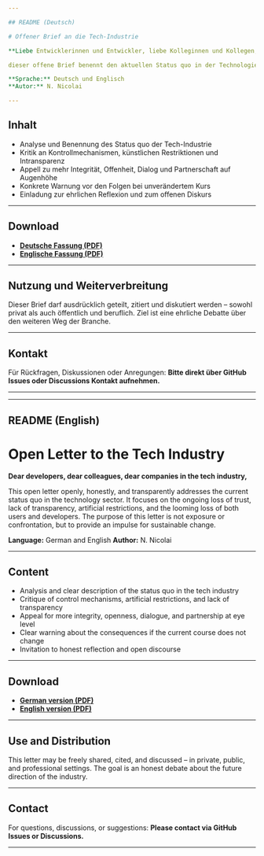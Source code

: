 ```yaml
---

## README (Deutsch)

# Offener Brief an die Tech-Industrie

**Liebe Entwicklerinnen und Entwickler, liebe Kolleginnen und Kollegen, liebe Unternehmen der Tech-Branche,**

dieser offene Brief benennt den aktuellen Status quo in der Technologiebranche – offen, ehrlich und nachvollziehbar. Im Mittelpunkt stehen die Themen Vertrauensverlust, fehlende Transparenz, künstliche Einschränkungen sowie der drohende Verlust von Nutzerinnen und Nutzern, Entwicklerinnen und Entwicklern. Ziel dieses Schreibens ist nicht Bloßstellung oder Konfrontation, sondern ein Impuls für nachhaltige Veränderung.

**Sprache:** Deutsch und Englisch
**Autor:** N. Nicolai

---
```


## Inhalt

* Analyse und Benennung des Status quo der Tech-Industrie
* Kritik an Kontrollmechanismen, künstlichen Restriktionen und Intransparenz
* Appell zu mehr Integrität, Offenheit, Dialog und Partnerschaft auf Augenhöhe
* Konkrete Warnung vor den Folgen bei unverändertem Kurs
* Einladung zur ehrlichen Reflexion und zum offenen Diskurs

---

## Download

* **[Deutsche Fassung (PDF)](./Offener%20Brief_t.pdf)**
* **[Englische Fassung (PDF)](./Open%20letter_t.pdf)**

---

## Nutzung und Weiterverbreitung

Dieser Brief darf ausdrücklich geteilt, zitiert und diskutiert werden – sowohl privat als auch öffentlich und beruflich.
Ziel ist eine ehrliche Debatte über den weiteren Weg der Branche.

---

## Kontakt

Für Rückfragen, Diskussionen oder Anregungen:
**Bitte direkt über GitHub Issues oder Discussions Kontakt aufnehmen.**

---

---

## README (English)

# Open Letter to the Tech Industry

**Dear developers, dear colleagues, dear companies in the tech industry,**

This open letter openly, honestly, and transparently addresses the current status quo in the technology sector. It focuses on the ongoing loss of trust, lack of transparency, artificial restrictions, and the looming loss of both users and developers. The purpose of this letter is not exposure or confrontation, but to provide an impulse for sustainable change.

**Language:** German and English
**Author:** N. Nicolai

---

## Content

* Analysis and clear description of the status quo in the tech industry
* Critique of control mechanisms, artificial restrictions, and lack of transparency
* Appeal for more integrity, openness, dialogue, and partnership at eye level
* Clear warning about the consequences if the current course does not change
* Invitation to honest reflection and open discourse

---

## Download

* **[German version (PDF)](./Offener%20Brief_t.pdf)**
* **[English version (PDF)](./Open%20letter_t.pdf)**

---

## Use and Distribution

This letter may be freely shared, cited, and discussed – in private, public, and professional settings.
The goal is an honest debate about the future direction of the industry.

---

## Contact

For questions, discussions, or suggestions:
**Please contact via GitHub Issues or Discussions.**

---
